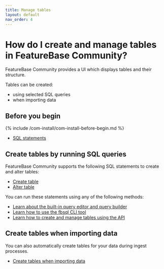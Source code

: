 ```yaml
---
title: Manage tables
layout: default
nav_order: 4
---
```


# How do I create and manage tables in FeatureBase Community?

FeatureBase Community provides a UI which displays tables and their structure.

Tables can be created:
* using selected SQL queries
* when importing data

## Before you begin

{% include /com-install/com-install-before-begin.md %}
* [SQL statements](https://docs.featurebase.com/docs/sql-guidestatements/statements-home)

## Create tables by running SQL queries

FeatureBase Community supports the following SQL statements to create and alter tables:

* [Create table](https://docs.featurebase.com/docs/sql-guidestatements/statement-table-create)
* [Alter table](https://docs.featurebase.com/docs/sql-guidestatements/statement-table-alter)

You can run these statements using any of the following methods:

* [Learn about the built-in query editor and query builder](/docs/community/com-query/com-query-home)
* [Learn how to use the fbsql CLI tool](/docs/tools/fbsql/fbsql-home)
* [Learn how to create and manage tables using the API](/docs/community/com-api/com-api-home)

## Create tables when importing data

You can also automatically create tables for your data during ingest processes.

* [Create tables when importing data](/docs/community/com-ingest/com-ingest-manage)
